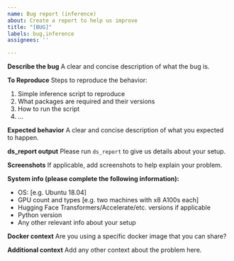 ```yaml
---
name: Bug report (inference)
about: Create a report to help us improve
title: "[BUG]"
labels: bug,inference
assignees: ''

---
```


**Describe the bug**
A clear and concise description of what the bug is.

**To Reproduce**
Steps to reproduce the behavior:
1. Simple inference script to reproduce
2. What packages are required and their versions
3. How to run the script
4. ...

**Expected behavior**
A clear and concise description of what you expected to happen.

**ds_report output**
Please run `ds_report` to give us details about your setup.

**Screenshots**
If applicable, add screenshots to help explain your problem.

**System info (please complete the following information):**
 - OS: [e.g. Ubuntu 18.04]
 - GPU count and types [e.g. two machines with x8 A100s each]
 - Hugging Face Transformers/Accelerate/etc. versions if applicable
 - Python version
 - Any other relevant info about your setup

**Docker context**
Are you using a specific docker image that you can share?

**Additional context**
Add any other context about the problem here.
